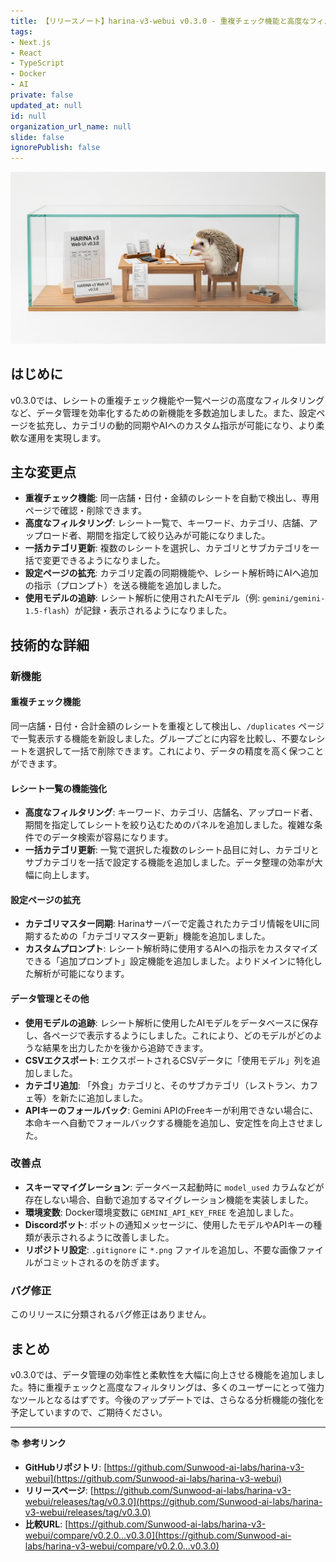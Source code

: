 ```yaml
---
title: 【リリースノート】harina-v3-webui v0.3.0 - 重複チェック機能と高度なフィルタリングを追加
tags:
- Next.js
- React
- TypeScript
- Docker
- AI
private: false
updated_at: null
id: null
organization_url_name: null
slide: false
ignorePublish: false
---
```


![imagen-4-ultra_2025-10-29T08-16-14-819Z_A_clean__photorealistic_miniature_scene_inside_a_w_1.png](https://raw.githubusercontent.com/Sunwood-ai-labs/harina-v3-webui/main/generated-images/release-v0.3.0-20251029_081513/imagen-4-ultra_2025-10-29T08-16-14-819Z_A_clean__photorealistic_miniature_scene_inside_a_w_1.png)

## はじめに
v0.3.0では、レシートの重複チェック機能や一覧ページの高度なフィルタリングなど、データ管理を効率化するための新機能を多数追加しました。また、設定ページを拡充し、カテゴリの動的同期やAIへのカスタム指示が可能になり、より柔軟な運用を実現します。

## 主な変更点
- **重複チェック機能**: 同一店舗・日付・金額のレシートを自動で検出し、専用ページで確認・削除できます。
- **高度なフィルタリング**: レシート一覧で、キーワード、カテゴリ、店舗、アップロード者、期間を指定して絞り込みが可能になりました。
- **一括カテゴリ更新**: 複数のレシートを選択し、カテゴリとサブカテゴリを一括で変更できるようになりました。
- **設定ページの拡充**: カテゴリ定義の同期機能や、レシート解析時にAIへ追加の指示（プロンプト）を送る機能を追加しました。
- **使用モデルの追跡**: レシート解析に使用されたAIモデル（例: `gemini/gemini-1.5-flash`）が記録・表示されるようになりました。

## 技術的な詳細

### 新機能
#### 重複チェック機能
同一店舗・日付・合計金額のレシートを重複として検出し、`/duplicates` ページで一覧表示する機能を新設しました。グループごとに内容を比較し、不要なレシートを選択して一括で削除できます。これにより、データの精度を高く保つことができます。

#### レシート一覧の機能強化
- **高度なフィルタリング**: キーワード、カテゴリ、店舗名、アップロード者、期間を指定してレシートを絞り込むためのパネルを追加しました。複雑な条件でのデータ検索が容易になります。
- **一括カテゴリ更新**: 一覧で選択した複数のレシート品目に対し、カテゴリとサブカテゴリを一括で設定する機能を追加しました。データ整理の効率が大幅に向上します。

#### 設定ページの拡充
- **カテゴリマスター同期**: Harinaサーバーで定義されたカテゴリ情報をUIに同期するための「カテゴリマスター更新」機能を追加しました。
- **カスタムプロンプト**: レシート解析時に使用するAIへの指示をカスタマイズできる「追加プロンプト」設定機能を追加しました。よりドメインに特化した解析が可能になります。

#### データ管理とその他
- **使用モデルの追跡**: レシート解析に使用したAIモデルをデータベースに保存し、各ページで表示するようにしました。これにより、どのモデルがどのような結果を出力したかを後から追跡できます。
- **CSVエクスポート**: エクスポートされるCSVデータに「使用モデル」列を追加しました。
- **カテゴリ追加**: 「外食」カテゴリと、そのサブカテゴリ（レストラン、カフェ等）を新たに追加しました。
- **APIキーのフォールバック**: Gemini APIのFreeキーが利用できない場合に、本命キーへ自動でフォールバックする機能を追加し、安定性を向上させました。

### 改善点
- **スキーママイグレーション**: データベース起動時に `model_used` カラムなどが存在しない場合、自動で追加するマイグレーション機能を実装しました。
- **環境変数**: Docker環境変数に `GEMINI_API_KEY_FREE` を追加しました。
- **Discordボット**: ボットの通知メッセージに、使用したモデルやAPIキーの種類が表示されるように改善しました。
- **リポジトリ設定**: `.gitignore` に `*.png` ファイルを追加し、不要な画像ファイルがコミットされるのを防ぎます。

### バグ修正
このリリースに分類されるバグ修正はありません。

## まとめ
v0.3.0では、データ管理の効率性と柔軟性を大幅に向上させる機能を追加しました。特に重複チェックと高度なフィルタリングは、多くのユーザーにとって強力なツールとなるはずです。今後のアップデートでは、さらなる分析機能の強化を予定していますので、ご期待ください。

---

📚 **参考リンク**
- **GitHubリポジトリ**: [https://github.com/Sunwood-ai-labs/harina-v3-webui](https://github.com/Sunwood-ai-labs/harina-v3-webui)
- **リリースページ**: [https://github.com/Sunwood-ai-labs/harina-v3-webui/releases/tag/v0.3.0](https://github.com/Sunwood-ai-labs/harina-v3-webui/releases/tag/v0.3.0)
- **比較URL**: [https://github.com/Sunwood-ai-labs/harina-v3-webui/compare/v0.2.0...v0.3.0](https://github.com/Sunwood-ai-labs/harina-v3-webui/compare/v0.2.0...v0.3.0)

